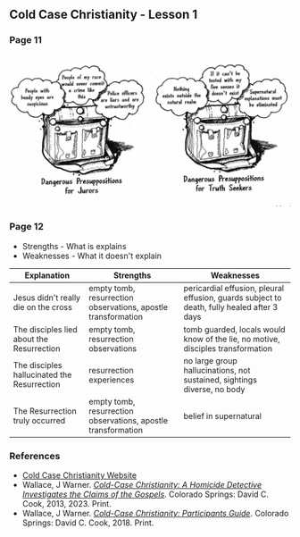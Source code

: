 ## Cold Case Christianity - Lesson 1

### Page 11

![Claims](../images/claims.png)

### Page 12

* Strengths - What is explains
* Weaknesses - What it doesn't explain


| Explanation                                 | Strengths                                                     | Weaknesses                                                                                 |
|---------------------------------------------|---------------------------------------------------------------|--------------------------------------------------------------------------------------------|
| Jesus didn't really die on the cross        | empty tomb, resurrection observations, apostle transformation | pericardial effusion, pleural effusion, guards subject to death, fully healed after 3 days |
| The disciples lied about the Resurrection   | empty tomb, resurrection observations                         | tomb guarded, locals would know of the lie, no motive, disciples transformation            |
| The disciples hallucinated the Resurrection | resurrection experiences                                      | no large group hallucinations, not sustained, sightings diverse, no body                   |
| The Resurrection truly occurred             | empty tomb, resurrection observations, apostle transformation | belief in supernatural                                                                     |


### References

- [Cold Case Christianity Website](http://www.coldcasechristianity.com/)
- Wallace, J Warner. [*Cold-Case Christianity: A Homicide Detective Investigates the Claims of the Gospels*](https://www.amazon.com/Cold-Case-Christianity-Updated-Expanded-Investigates/dp/0830785302/ref=sr_1_1?crid=2BNS25EFI1OP5&dib=eyJ2IjoiMSJ9.4BYw5fChhn4B2MedCvplrCe-BQIq7P-i3_KCbZczEAdAdG7Qu1xfMeXUncQAchXu-2OZ3oShefX6dbNOtYi3w_bxu9_8-Coi6r8oJuci46XD33MyyciX__jWJa8gSfM5mIYVawOlhGlhcEq6Sa51e3iA8aFulEeeLX9_V2u-jeN21EfvbOrjIdBTNIrnWasTy41IzSv1ZZZ48dBwAHOCqg7FdCwW6UJs8FaiSB18hSM.YLCgOhNusANiUvOvjk44Wl4UVYmm0-qoz48Bm4B7_AI&dib_tag=se&keywords=cold+case+christianity+by+j.+warner+wallace&qid=1710001778&sprefix=cold+case%2Caps%2C153&sr=8-1). Colorado Springs: David C. Cook, 2013, 2023. Print.
- Wallace, J Warner. [*Cold-Case Christianity: Participants Guide*](https://www.amazon.com/Cold-Case-Christianity-Participants-Guide-Investigates/dp/1434711447/ref=sr_1_1?crid=3HB645MLNR0YQ&dib=eyJ2IjoiMSJ9.KTKwMGEYI2Xn3jaAVEcA-3S4cIhg2Xogfb8LxYvLIevt_oWkap_Fa1LMDa7HMcIXKmh3Ihps-ELatIPFnNHXq8nV2x0JRmbm95lQb8RqZVGRAln8iW1uMaNHp7QxkIpH.4UHIGIkyAVEqLI_bcr5en1odYIZaImrukDTMZHdSauY&dib_tag=se&keywords=cold+case+christianity+by+j.+warner+wallace+participant+guide&qid=1710001944&sprefix=cold+case+christianity+by+j.+warner+wallace%2Caps%2C573&sr=8-1). Colorado Springs: David C. Cook, 2018. Print.
